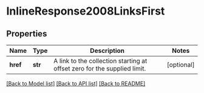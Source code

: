 # InlineResponse2008LinksFirst

## Properties
Name | Type | Description | Notes
------------ | ------------- | ------------- | -------------
**href** | **str** | A link to the collection starting at offset zero for the supplied limit. | [optional] 

[[Back to Model list]](../README.md#documentation-for-models) [[Back to API list]](../README.md#documentation-for-api-endpoints) [[Back to README]](../README.md)


